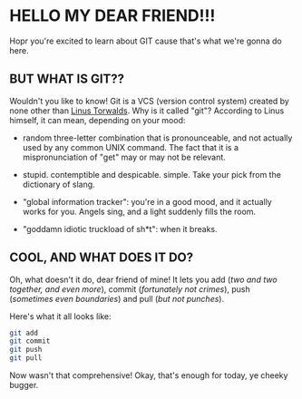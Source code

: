 # HELLO MY DEAR FRIEND!!!

Hopr you're excited to learn about GIT cause that's what we're gonna do here.

## BUT WHAT IS GIT??

Wouldn't you like to know! Git is a VCS (version control system) created by none other than [Linus Torwalds](https://en.wikipedia.org/wiki/Linus_Torvalds "Linus!"). Why is it called "git"? According to Linus himself, it can mean, depending on your mood:

- random three-letter combination that is pronounceable, and not actually used by any common UNIX command. The fact that it is a mispronunciation of "get" may or may not be relevant.

- stupid. contemptible and despicable. simple. Take your pick from the dictionary of slang.

- "global information tracker": you're in a good mood, and it actually works for you. Angels sing, and a light suddenly fills the room.

- "goddamn idiotic truckload of sh*t": when it breaks.


## COOL, AND WHAT DOES IT DO?

Oh, what doesn't it do, dear friend of mine! It lets you add (*two and two together, and even more*), commit (*fortunately not crimes*), push (*sometimes even boundaries*) and pull (*but not punches*).

Here's what it all looks like:

```bash
git add
git commit
git push
git pull
```

Now wasn't that comprehensive! Okay, that's enough for today, ye cheeky bugger.